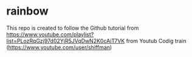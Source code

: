 # rainbow

This repo is created to follow the Github tutorial from https://www.youtube.com/playlist?list=PLozRqGzj97d02YjR5JVqDwN2K0cAiT7VK from Youtub Codig train (https://www.youtube.com/user/shiffman)
